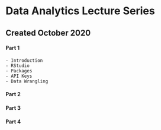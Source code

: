 # Data Analytics Lecture Series

## Created October 2020

#### Part 1

    - Introduction
    - RStudio
    - Packages
    - API Keys
    - Data Wrangling

#### Part 2

#### Part 3

#### Part 4
